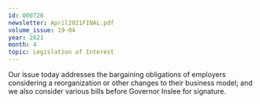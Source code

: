 ```yaml
---
id: 000720
newsletter: April2021FINAL.pdf
volume_issue: 19-04
year: 2021
month: 4
topic: Legislation of Interest
---
```


Our issue today addresses the bargaining obligations of employers considering a reorganization or other changes to their business model; and we also consider various bills before Governor Inslee for signature.